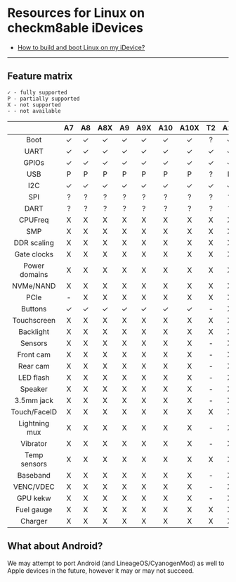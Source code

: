 # Resources for Linux on checkm8able iDevices

* [How to build and boot Linux on my iDevice?](HOWTO.md)
-----

## Feature matrix
```
✓ - fully supported
P - partially supported
X - not supported
- - not available
```
|               	| A7 	| A8 	| A8X 	| A9 	| A9X 	| A10 	| A10X 	| T2 	| A11 	|
|:-------------:	|:--:	|:--:	|:---:	|:--:	|:---:	|:---:	|:----:	|:--:	|:---:	|
|      Boot     	|  ✓ 	|  ✓ 	|  ✓  	|  ✓ 	|  ✓  	|  ✓  	|   ✓  	|  ? 	|  ✓  	|
|      UART     	|  ✓ 	|  ✓ 	|  ✓  	|  ✓ 	|  ✓  	|  ✓  	|   ✓  	|  ✓ 	|  ✓  	|
|     GPIOs     	|  ✓ 	|  ✓ 	|  ✓  	|  ✓ 	|  ✓  	|  ✓  	|   ✓  	|  ✓ 	|  ✓  	|
|      USB      	|  P 	|  P 	|  P  	|  P 	|  P  	|  P  	|   P  	|  ? 	|  P  	|
|      I2C      	|  ✓ 	|  ✓ 	|  ✓  	|  ✓ 	|  ✓  	|  ✓  	|   ✓  	|  ✓ 	|  ✓  	|
|      SPI      	|  ? 	|  ? 	|  ?  	|  ? 	|  ?  	|  ?  	|   ?  	|  ? 	|  ?  	|
|      DART     	|  ? 	|  ? 	|  ?  	|  ? 	|  ?  	|  ?  	|   ?  	|  ? 	|  ?  	|
|    CPUFreq    	|  X 	|  X 	|  X  	|  X 	|  X  	|  X  	|   X  	|  X 	|  X  	|
|      SMP      	|  X 	|  X 	|  X  	|  X 	|  X  	|  X  	|   X  	|  X 	|  X  	|
|  DDR scaling  	|  X 	|  X 	|  X  	|  X 	|  X  	|  X  	|   X  	|  X 	|  X  	|
|  Gate clocks  	|  X 	|  X 	|  X  	|  X 	|  X  	|  X  	|   X  	|  X 	|  X  	|
| Power domains 	|  X 	|  X 	|  X  	|  X 	|  X  	|  X  	|   X  	|  X 	|  X  	|
|   NVMe/NAND   	|  X 	|  X 	|  X  	|  X 	|  X  	|  X  	|   X  	|  X 	|  X  	|
|      PCIe     	|  - 	|  X 	|  X  	|  X 	|  X  	|  X  	|   X  	|  X 	|  X  	|
|    Buttons    	|  ✓ 	|  ✓ 	|  ✓  	|  ✓ 	|  ✓  	|  ✓  	|   ✓  	|  - 	|  X  	|
|  Touchscreen  	|  X 	|  X 	|  X  	|  X 	|  X  	|  X  	|   X  	|  X 	|  X  	|
|   Backlight   	|  X 	|  X 	|  X  	|  X 	|  X  	|  X  	|   X  	|  X 	|  X  	|
|    Sensors    	|  X 	|  X 	|  X  	|  X 	|  X  	|  X  	|   X  	|  - 	|  X  	|
|   Front cam   	|  X 	|  X 	|  X  	|  X 	|  X  	|  X  	|   X  	|  - 	|  X  	|
|    Rear cam   	|  X 	|  X 	|  X  	|  X 	|  X  	|  X  	|   X  	|  - 	|  X  	|
|   LED flash   	|  X 	|  X 	|  X  	|  X 	|  X  	|  X  	|   X  	|  - 	|  X  	|
|    Speaker    	|  X 	|  X 	|  X  	|  X 	|  X  	|  X  	|   X  	|  - 	|  X  	|
|   3.5mm jack  	|  X 	|  X 	|  X  	|  X 	|  X  	|  X  	|   X  	|  - 	|  X  	|
|  Touch/FaceID 	|  X 	|  X 	|  X  	|  X 	|  X  	|  X  	|   X  	|  X 	|  X  	|
| Lightning mux 	|  X 	|  X 	|  X  	|  X 	|  X  	|  X  	|   X  	|  - 	|  X  	|
|    Vibrator   	|  X 	|  X 	|  X  	|  X 	|  X  	|  X  	|   X  	|  - 	|  X  	|
|  Temp sensors 	|  X 	|  X 	|  X  	|  X 	|  X  	|  X  	|   X  	|  X 	|  X  	|
|    Baseband   	|  X 	|  X 	|  X  	|  X 	|  X  	|  X  	|   X  	|  - 	|  X  	|
|   VENC/VDEC   	|  X 	|  X 	|  X  	|  X 	|  X  	|  X  	|   X  	|  - 	|  X  	|
|    GPU kekw   	|  X 	|  X 	|  X  	|  X 	|  X  	|  X  	|   X  	|  - 	|  X  	|
|   Fuel gauge  	|  X 	|  X 	|  X  	|  X 	|  X  	|  X  	|   X  	|  X 	|  X  	|
|    Charger    	|  X 	|  X 	|  X  	|  X 	|  X  	|  X  	|   X  	|  X 	|  X  	|
## What about Android?
We may attempt to port Android (and LineageOS/CyanogenMod) as well to Apple devices in the future, however it may or may not succeed.
